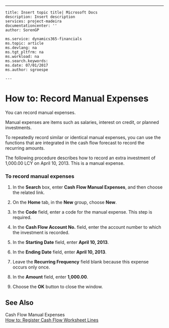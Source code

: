 ---
    title: Insert topic title| Microsoft Docs
    description: Insert description
    services: project-madeira
    documentationcenter: ''
    author: SorenGP

    ms.service: dynamics365-financials
    ms.topic: article
    ms.devlang: na
    ms.tgt_pltfrm: na
    ms.workload: na
    ms.search.keywords:
    ms.date: 07/01/2017
    ms.author: sgroespe

    ---
# How to: Record Manual Expenses
You can record manual expenses.  
  
 Manual expenses are items such as salaries, interest on credit, or planned investments.  
  
 To repeatedly record similar or identical manual expenses, you can use the functions that are integrated in the cash flow forecast to record the recurring amounts.  
  
 The following procedure describes how to record an extra investment of 1,000.00 LCY on April 10, 2013. This is a manual expense.  
  
### To record manual expenses  
  
1.  In the **Search** box, enter **Cash Flow Manual Expenses**, and then choose the related link.  
  
2.  On the **Home** tab, in the **New** group, choose **New**.  
  
3.  In the **Code** field, enter a code for the manual expense. This step is required.  
  
4.  In the **Cash Flow Account No.** field, enter the account number to which the investment is recorded.  
  
5.  In the **Starting Date** field, enter **April 10, 2013**.  
  
6.  In the **Ending Date** field, enter **April 10, 2013**.  
  
7.  Leave the **Recurring Frequency** field blank because this expense occurs only once.  
  
8.  In the **Amount** field, enter **1,000.00**.  
  
9. Choose the **OK** button to close the window.  
  
## See Also  
 Cash Flow Manual Expenses   
 [How to: Register Cash Flow Worksheet Lines](../Finance/how-to-register-cash-flow-worksheet-lines.md)